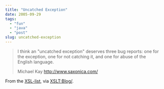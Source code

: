 ```yaml
---
title: "Uncatched Exception"
date: 2005-09-29
tags: 
  - "fun"
  - "java"
  - "post"
slug: uncatched-exception
---
```


> I think an "uncatched exception" deserves three bug reports: one for the exception, one for not catching it, and one for abuse of the English language.
> 
> Michael Kay http://www.saxonica.com/

From the [XSL-list](http://www.biglist.com/lists/xsl-list/archives/200509/msg01102.html), via [<XSLT:Blog/>](http://www.xsltblog.com/quoteoftheday/archives/2005/09/sounds_like_wen.html).
